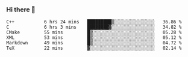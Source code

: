 ### Hi there 👋

<!--
**WShiBin/WShiBin** is a ✨ _special_ ✨ repository because its `README.md` (this file) appears on your GitHub profile.

Here are some ideas to get you started:

- 🔭 I’m currently working on ...
- 🌱 I’m currently learning ...
- 👯 I’m looking to collaborate on ...
- 🤔 I’m looking for help with ...
- 💬 Ask me about ...
- 📫 How to reach me: ...
- 😄 Pronouns: ...
- ⚡ Fun fact: ...
-->

<!--START_SECTION:waka-->

```text
C++           6 hrs 24 mins   █████████▒░░░░░░░░░░░░░░░   36.86 %
C             6 hrs 3 mins    ████████▓░░░░░░░░░░░░░░░░   34.82 %
CMake         55 mins         █▒░░░░░░░░░░░░░░░░░░░░░░░   05.28 %
XML           53 mins         █▒░░░░░░░░░░░░░░░░░░░░░░░   05.12 %
Markdown      49 mins         █▒░░░░░░░░░░░░░░░░░░░░░░░   04.72 %
TeX           22 mins         ▓░░░░░░░░░░░░░░░░░░░░░░░░   02.14 %
```

<!--END_SECTION:waka-->
